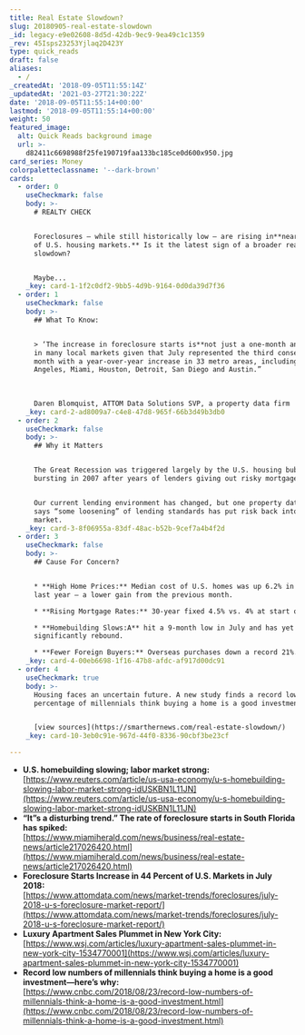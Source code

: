 ```yaml
---
title: Real Estate Slowdown?
slug: 20180905-real-estate-slowdown
_id: legacy-e9e02608-8d5d-42db-9ec9-9ea49c1c1359
_rev: 45Isps23253Yjlaq2D423Y
type: quick_reads
draft: false
aliases:
  - /
_createdAt: '2018-09-05T11:55:14Z'
_updatedAt: '2021-03-27T21:30:22Z'
date: '2018-09-05T11:55:14+00:00'
lastmod: '2018-09-05T11:55:14+00:00'
weight: 50
featured_image:
  alt: Quick Reads background image
  url: >-
    d82411c6698988f25fe190719faa133bc185ce0d600x950.jpg
card_series: Money
colorpaletteclassname: '--dark-brown'
cards:
  - order: 0
    useCheckmark: false
    body: >-
      # REALTY CHECK


      Foreclosures – while still historically low – are rising in**nearly half
      of U.S. housing markets.** Is it the latest sign of a broader real estate
      slowdown?


      Maybe...
    _key: card-1-1f2c0df2-9bb5-4d9b-9164-0d0da39d7f36
  - order: 1
    useCheckmark: false
    body: >-
      ## What To Know:


      > ‘The increase in foreclosure starts is**not just a one-month anomaly**
      in many local markets given that July represented the third consecutive
      month with a year-over-year increase in 33 metro areas, including Los
      Angeles, Miami, Houston, Detroit, San Diego and Austin.”  
        
        
        
      Daren Blomquist, ATTOM Data Solutions SVP, a property data firm
    _key: card-2-ad8009a7-c4e8-47d8-965f-66b3d49b3db0
  - order: 2
    useCheckmark: false
    body: >-
      ## Why it Matters


      The Great Recession was triggered largely by the U.S. housing bubble
      bursting in 2007 after years of lenders giving out risky mortgages.


      Our current lending environment has changed, but one property data company
      says “some loosening” of lending standards has put risk back into the
      market.
    _key: card-3-8f06955a-83df-48ac-b52b-9cef7a4b4f2d
  - order: 3
    useCheckmark: false
    body: >-
      ## Cause For Concern?


      * **High Home Prices:** Median cost of U.S. homes was up 6.2% in June vs.
      last year – a lower gain from the previous month.

      * **Rising Mortgage Rates:** 30-year fixed 4.5% vs. 4% at start of 2018.

      * **Homebuilding Slows:A** hit a 9-month low in July and has yet to
      significantly rebound.

      * **Fewer Foreign Buyers:** Overseas purchases down a record 21%.
    _key: card-4-00eb6698-1f16-47b8-afdc-af917d00dc91
  - order: 4
    useCheckmark: true
    body: >-
      Housing faces an uncertain future. A new study finds a record low
      percentage of millennials think buying a home is a good investment.


      [view sources](https://smarthernews.com/real-estate-slowdown/)
    _key: card-10-3eb0c91e-967d-44f0-8336-90cbf3be23cf

---
```

* **U.S. homebuilding slowing; labor market strong:**  
[https://www.reuters.com/article/us-usa-economy/u-s-homebuilding-slowing-labor-market-strong-idUSKBN1L11JN](https://www.reuters.com/article/us-usa-economy/u-s-homebuilding-slowing-labor-market-strong-idUSKBN1L11JN)
* **“It”s a disturbing trend.” The rate of foreclosure starts in South Florida has spiked:**  
[https://www.miamiherald.com/news/business/real-estate-news/article217026420.html](https://www.miamiherald.com/news/business/real-estate-news/article217026420.html)
* **Foreclosure Starts Increase in 44 Percent of U.S. Markets in July 2018:**  
[https://www.attomdata.com/news/market-trends/foreclosures/july-2018-u-s-foreclosure-market-report/](https://www.attomdata.com/news/market-trends/foreclosures/july-2018-u-s-foreclosure-market-report/)
* **Luxury Apartment Sales Plummet in New York City:**  
[https://www.wsj.com/articles/luxury-apartment-sales-plummet-in-new-york-city-1534770001](https://www.wsj.com/articles/luxury-apartment-sales-plummet-in-new-york-city-1534770001)
* **Record low numbers of millennials think buying a home is a good investment—here’s why:**  
[https://www.cnbc.com/2018/08/23/record-low-numbers-of-millennials-think-a-home-is-a-good-investment.html](https://www.cnbc.com/2018/08/23/record-low-numbers-of-millennials-think-a-home-is-a-good-investment.html)